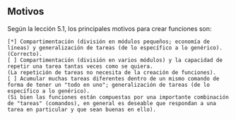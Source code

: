 
Motivos
-------

Según la lección 5.1, los principales motivos para crear funciones son:

    [*] Compartimentación (división en módulos pequeños; economía de líneas) y generalización de tareas (de lo específico a lo genérico).
    (Correcto).
    [ ] Compartimentación (división en varios módulos) y la capacidad de repetir una tarea tantas veces como se quiera.
    (La repetición de tareas no necesita de la creación de funciones).
    [ ] Acumular muchas tareas diferentes dentro de un mismo comando de forma de tener un "todo en uno"; generalización de tareas (de lo específico a lo genérico).
    (Si bien las funciones están compuestas por una importante combinación de "tareas" (comandos), en general es deseable que respondan a una tarea en particular y que sean buenas en ello).



